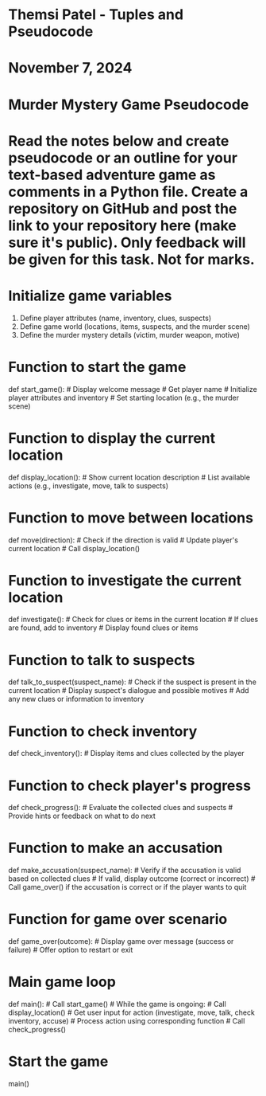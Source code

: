 # Themsi Patel - Tuples and Pseudocode
# November 7, 2024
# Murder Mystery Game Pseudocode
# Read the notes below and create pseudocode or an outline for your text-based adventure game as comments in a Python file. Create a repository on GitHub and post the link to your repository here (make sure it's public). Only feedback will be given for this task. Not for marks.

# Initialize game variables
1. Define player attributes (name, inventory, clues, suspects)
2. Define game world (locations, items, suspects, and the murder scene)
3. Define the murder mystery details (victim, murder weapon, motive)

# Function to start the game
def start_game():
    # Display welcome message
    # Get player name
    # Initialize player attributes and inventory
    # Set starting location (e.g., the murder scene)

# Function to display the current location
def display_location():
    # Show current location description
    # List available actions (e.g., investigate, move, talk to suspects)

# Function to move between locations
def move(direction):
    # Check if the direction is valid
    # Update player's current location
    # Call display_location()

# Function to investigate the current location
def investigate():
    # Check for clues or items in the current location
    # If clues are found, add to inventory
    # Display found clues or items

# Function to talk to suspects
def talk_to_suspect(suspect_name):
    # Check if the suspect is present in the current location
    # Display suspect's dialogue and possible motives
    # Add any new clues or information to inventory

# Function to check inventory
def check_inventory():
    # Display items and clues collected by the player

# Function to check player's progress
def check_progress():
    # Evaluate the collected clues and suspects
    # Provide hints or feedback on what to do next

# Function to make an accusation
def make_accusation(suspect_name):
    # Verify if the accusation is valid based on collected clues
    # If valid, display outcome (correct or incorrect)
    # Call game_over() if the accusation is correct or if the player wants to quit

# Function for game over scenario
def game_over(outcome):
    # Display game over message (success or failure)
    # Offer option to restart or exit

# Main game loop
def main():
    # Call start_game()
    # While the game is ongoing:
        # Call display_location()
        # Get user input for action (investigate, move, talk, check inventory, accuse)
        # Process action using corresponding function
        # Call check_progress()

# Start the game
main()
